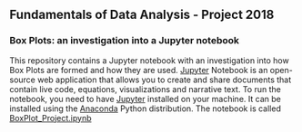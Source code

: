 ## Fundamentals of Data Analysis - Project 2018
### Box Plots: an investigation into a Jupyter notebook
This repository contains a Jupyter notebook with an investigation into how Box Plots are formed and how they are used. [Jupyter](http://jupyter.org/) Notebook is an open-source web application that allows you to create and share documents that contain live code, equations, visualizations and narrative text. To run the notebook, you need to have [Jupyter](http://jupyter.org/) installed on your machine. It can be installed using the [Anaconda](https://www.anaconda.com/download/) Python distribution. The notebook is called [BoxPlot_Project.ipynb](./BoxPlot_Project.ipynb)
